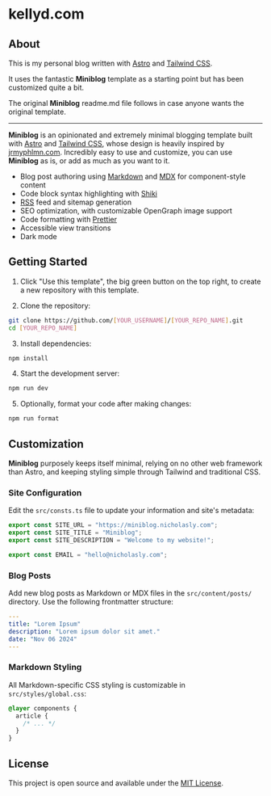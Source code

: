 # kellyd.com

## About

This is my personal blog written with [Astro](https://astro.build/) and [Tailwind CSS](https://tailwindcss.com/).

It uses the fantastic **Miniblog** template as a starting point but has been customized quite a bit.

The original **Miniblog** readme.md file follows in case anyone wants the original template.

---

**Miniblog** is an opinionated and extremely minimal blogging template built with [Astro](https://astro.build/) and [Tailwind CSS](https://tailwindcss.com/), whose design is heavily inspired by [jrmyphlmn.com](https://jrmyphlmn.com/). Incredibly easy to use and customize, you can use **Miniblog** as is, or add as much as you want to it.

- Blog post authoring using [Markdown](https://www.markdownguide.org/) and [MDX](https://mdxjs.com/) for component-style content
- Code block syntax highlighting with [Shiki](https://github.com/shikijs/shiki)
- [RSS](https://en.wikipedia.org/wiki/RSS) feed and sitemap generation
- SEO optimization, with customizable OpenGraph image support
- Code formatting with [Prettier](https://prettier.io/)
- Accessible view transitions
- Dark mode

## Getting Started

1. Click "Use this template", the big green button on the top right, to create a new repository with this template.

2. Clone the repository:

```bash
git clone https://github.com/[YOUR_USERNAME]/[YOUR_REPO_NAME].git
cd [YOUR_REPO_NAME]
```

3. Install dependencies:

```bash
npm install
```

4. Start the development server:

```bash
npm run dev
```

5. Optionally, format your code after making changes:

```bash
npm run format
```

## Customization

**Miniblog** purposely keeps itself minimal, relying on no other web framework than Astro, and keeping styling simple through Tailwind and traditional CSS.

### Site Configuration

Edit the `src/consts.ts` file to update your information and site's metadata:

```ts
export const SITE_URL = "https://miniblog.nicholasly.com";
export const SITE_TITLE = "Miniblog";
export const SITE_DESCRIPTION = "Welcome to my website!";

export const EMAIL = "hello@nicholasly.com";
```

### Blog Posts

Add new blog posts as Markdown or MDX files in the `src/content/posts/` directory. Use the following frontmatter structure:

```yml
---
title: "Lorem Ipsum"
description: "Lorem ipsum dolor sit amet."
date: "Nov 06 2024"
---
```

### Markdown Styling

All Markdown-specific CSS styling is customizable in `src/styles/global.css`:

```css
@layer components {
  article {
    /* ... */
  }
}
```

## License

This project is open source and available under the [MIT License](LICENSE).
